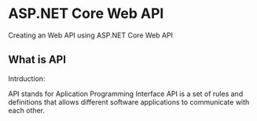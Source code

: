 # ASP.NET Core Web API
Creating an Web API using ASP.NET Core Web API 

## What is API
Intrduction:

API stands for Aplication Programming Interface
API is a set of rules and definitions that allows different software applications to communicate with each other.


